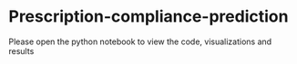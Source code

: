 # Prescription-compliance-prediction

Please open the python notebook to view the code, visualizations and results

